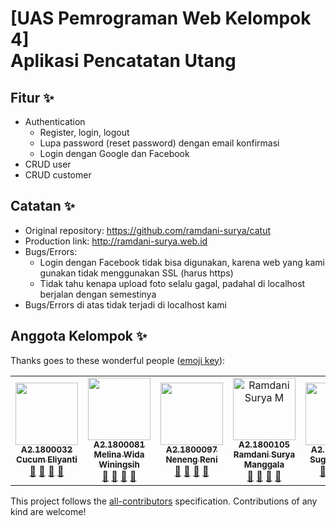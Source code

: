 # [UAS Pemrograman Web Kelompok 4]<br>Aplikasi Pencatatan Utang

## Fitur ✨
<ul>
    <li>Authentication
        <ul>
            <li>Register, login, logout</li>
            <li>Lupa password (reset password) dengan email konfirmasi</li>
            <li>Login dengan Google dan Facebook</li>
        </ul>
    </li>
    <li>CRUD user</li>
    <li>CRUD customer</li>
</ul>

## Catatan ✨
<ul>
    <li>
        Original repository: <a href="https://github.com/ramdani-surya/catut">https://github.com/ramdani-surya/catut</a>
    </li>
    <li>
        Production link: <a href="http://ramdani-surya.web.id">http://ramdani-surya.web.id</a>
    </li>
    <li>Bugs/Errors:
        <ul>
            <li>Login dengan Facebook tidak bisa digunakan, karena web yang kami gunakan tidak menggunakan SSL (harus https)</li>
            <li>Tidak tahu kenapa upload foto selalu gagal, padahal di localhost berjalan dengan semestinya</li>
        </ul>
    </li>
    <li>Bugs/Errors di atas tidak terjadi di localhost kami</li>
</ul>

## Anggota Kelompok ✨

Thanks goes to these wonderful people ([emoji key](https://allcontributors.org/docs/en/emoji-key)):

<!-- ALL-CONTRIBUTORS-LIST:START - Do not remove or modify this section -->
<!-- prettier-ignore-start -->
<!-- markdownlint-disable -->
<table>
    <tr>
        <!-- Baris Pertama -->
        <!-- isi profile akun github anda di bawah baris ke 2 -->
        <td align="center">
            <a href="#">
                <img src="https://avatars1.githubusercontent.com/u/61367730?s=460&v=4" width="100px;" alt=""><br>
                <sub><b>A2.1800032<br>Cucum Eliyanti</b></sub>
            </a><br>
            <a href="#" title="Link Repo">🔗</a>
            <a href="#" title="Documentation">📖</a>
            <a href="https://github.com/Cucum-Eliyanti" title="Profile">👀</a>
            <a href="#" title="Talks">📢</a>
        </td>
        <td align="center">
            <a href="#">
                <img src="https://avatars1.githubusercontent.com/u/61530718?s=460&u=d0d8f57425c47ba81fb033a793da7f56e6a4aa3e&v=4"
                width="100px;" alt=""><br>
                <sub><b>A2.1800081<br>Melina Wida Winingsih</b></sub>
            </a><br>
            <a href="#" title="Link Repo">🔗</a>
            <a href="#" title="Documentation">📖</a>
            <a href="https://github.com/Melina-WidaWiningsih" title="Profile">👀</a>
            <a href="#" title="Talks">📢</a>
        </td>
        <td align="center">
            <a href="#">
                <img src="https://c7.uihere.com/files/706/515/789/computer-icons-facepalm-clip-art-share-icon-portable-network-graphics-vector-students.jpg"
                width="100px;" alt=""><br>
                <sub><b>A2.1800097<br>Neneng Reni</b></sub>
            </a><br>
            <a href="#" title="Link Repo">🔗</a>
            <a href="#" title="Documentation">📖</a>
            <a href="https://github.com/Nenengreni2" title="Profile">👀</a>
            <a href="#" title="Talks">📢</a>
        </td>
        <td align="center">
            <a href="#">
                <img src="https://avatars3.githubusercontent.com/u/61339462?s=400u=18856dff85f11daf3acc697b82265701f82a62a4&v=4"
                width="100px;" alt="Ramdani Surya M"><br>
                <sub><b>A2.1800105<br>Ramdani Surya Manggala</b></sub>
            </a><br>
            <a href="https://github.com/ramdani-surya/catut" title="Link Repo">🔗</a>
            <a href="#" title="Documentation">📖</a>
            <a href="https://github.com/ramdani-surya" title="Profile">👀</a>
            <a href="mailto:a2.1800105@mhs.stmik-sumedang.ac.id" title="Talks">📢</a>
        </td>
        <td align="center">
            <a href="#">
                <img src="https://avatars0.githubusercontent.com/u/61584463?s=460&u=2127575d784268940028fc4c69f6fdb5a676f2aa&v=4"
                width="100px;" alt=""><br>
                <sub><b>A2.1800129<br>Sugih Sopian</b></sub>
            </a><br>
            <a href="#" title="Link Repo">🔗</a>
            <a href="#" title="Documentation">📖</a>
            <a href="https://github.com/sugihsopian" title="Profile">👀</a>
            <a href="#" title="Talks">📢</a>
        </td>
    </tr>
</table>

<!-- markdownlint-enable -->
<!-- prettier-ignore-end -->
<!-- ALL-CONTRIBUTORS-LIST:END -->

This project follows the [all-contributors](https://allcontributors.org) specification.
Contributions of any kind are welcome!

